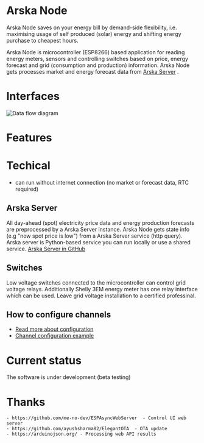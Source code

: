 # Arska Node
Arska Node saves on your energy bill by demand-side flexibility, i.e. maximising usage of self produced (solar) energy and shifting energy purchase to cheapest hours.

Arska Node is microcontroller (ESP8266) based application for reading energy meters, sensors and controlling switches based on price, energy forecast and grid (consumption and production) information. Arska Node gets processes market and energy forecast data from [Arska Server](https://github.com/Netgalleria/arska-server) .


# Interfaces

![Data flow diagram](https://github.com/Netgalleria/arska-node/blob/main/docs/img/Arska%20Node%20and%20Server%20all-in-one%20diagram.png?raw=true)


# Features

# Techical
* can run without internet connection (no market or forecast data, RTC required)


## Arska Server
All day-ahead (spot) electricity price data and energy production forecasts are preprocessed by a Arska Server instance. Arska Node gets state info (e.g "now spot price is low") from a Arska Server service (http query). Arska server is Python-based service you can run  locally or use a shared service. [Arska Server in GitHub](https://github.com/Netgalleria/arska-server)


## Switches
Low voltage switches connected to the microcontroller can control grid voltage relays. Additionally Shelly 3EM energy meter has one relay interface which can be used. Leave grid voltage installation to a certified professinal. 

## How to configure channels

* [Read more about configuration](https://github.com/Netgalleria/arska-node/wiki/Configuring-Arska-Node)
* [Channel configuration example](https://github.com/Netgalleria/arska-node/wiki/Example-channel-configuration)

# Current status
The software is under development (beta testing)



# Thanks
    - https://github.com/me-no-dev/ESPAsyncWebServer  - Control UI web server
    - https://github.com/ayushsharma82/ElegantOTA  - OTA update
    - https://arduinojson.org/ - Processing web API results 